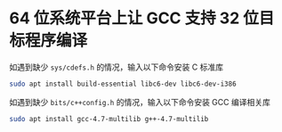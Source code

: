 # 64 位系统平台上让 GCC 支持 32 位目标程序编译

如遇到缺少 `sys/cdefs.h` 的情况，输入以下命令安装 C 标准库

``` sh
sudo apt install build-essential libc6-dev libc6-dev-i386
```

如遇到缺少 `bits/c++config.h` 的情况，输入以下命令安装 GCC 编译相关库

``` sh
sudo apt install gcc-4.7-multilib g++-4.7-multilib
```
